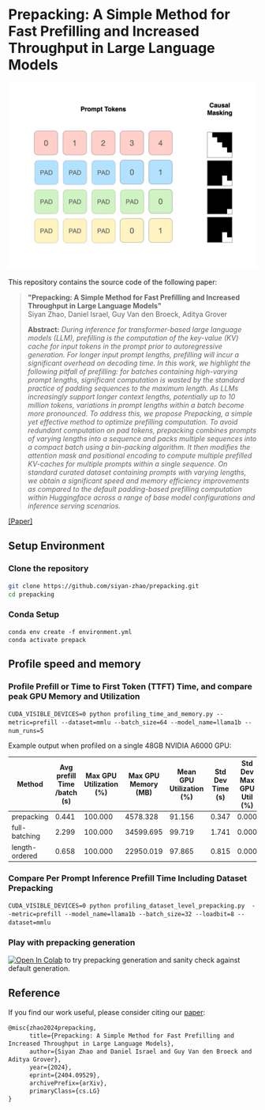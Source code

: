 # Prepacking: A Simple Method for Fast Prefilling and Increased Throughput in Large Language Models
 
![img|center](prepacking_gif_final.gif)

This repository contains the source code of the following paper:

> **"Prepacking: A Simple Method for Fast Prefilling and Increased Throughput in Large Language Models"**<br>
> Siyan Zhao, Daniel Israel, Guy Van den Broeck, Aditya Grover<br>
>
> **Abstract:** *During inference for transformer-based large language models (LLM), prefilling is the computation of the key-value (KV) cache for input tokens in the prompt prior to autoregressive generation. For longer input prompt lengths, prefilling will incur a significant overhead on decoding time. In this work, we highlight the following pitfall of prefilling: for batches containing high-varying prompt lengths, significant computation is wasted by the standard practice of padding sequences to the maximum length. As LLMs increasingly support longer context lengths, potentially up to 10 million tokens, variations in prompt lengths within a batch become more pronounced. To address this, we propose Prepacking, a simple yet effective method to optimize prefilling computation. To avoid redundant computation on pad tokens, prepacking combines prompts of varying lengths into a sequence and packs multiple sequences into a compact batch using a bin-packing algorithm. It then modifies the attention mask and positional encoding to compute multiple prefilled KV-caches for multiple prompts within a single sequence. On standard curated dataset containing prompts with varying lengths, we obtain a significant speed and memory efficiency improvements as compared to the default padding-based prefilling computation within Huggingface across a range of base model configurations and inference serving scenarios.*

 
 [[Paper]](https://arxiv.org/abs/2404.09529)

## Setup Environment
### Clone the repository
```bash
git clone https://github.com/siyan-zhao/prepacking.git
cd prepacking
```

### Conda Setup
```
conda env create -f environment.yml
conda activate prepack
```

## Profile speed and memory


### Profile Prefill or Time to First Token (TTFT) Time, and compare peak GPU Memory and Utilization

```CUDA_VISIBLE_DEVICES=0 python profiling_time_and_memory.py --metric=prefill --dataset=mmlu --batch_size=64 --model_name=llama1b --num_runs=5```

Example output when profiled on a single 48GB NVIDIA A6000 GPU:

| Method         | Avg prefill Time /batch (s) | Max GPU Utilization (%) | Max GPU Memory (MB) | Mean GPU Utilization (%) | Std Dev Time (s) | Std Dev Max GPU Util (%) | Std Dev Mean GPU Util (%) |
|----------------|-----------------------------|-------------------------|---------------------|--------------------------|------------------|--------------------------|---------------------------|
| prepacking     | 0.441                       | 100.000                 | 4578.328            | 91.156                   | 0.347            | 0.000                    | 7.966                     |
| full-batching  | 2.299                       | 100.000                 | 34599.695           | 99.719                   | 1.741            | 0.000                    | 0.223                     |
| length-ordered | 0.658                       | 100.000                 | 22950.019           | 97.865                   | 0.815            | 0.000                    | 3.236                     |

### Compare Per Prompt Inference Prefill Time Including Dataset Prepacking

```CUDA_VISIBLE_DEVICES=0 python profiling_dataset_level_prepacking.py  --metric=prefill --model_name=llama1b --batch_size=32 --loadbit=8 --dataset=mmlu```

### Play with prepacking generation

[![Open In Colab](https://colab.research.google.com/assets/colab-badge.svg)](https://colab.research.google.com/github/siyan-zhao/prepacking/blob/main/prepack_generation_demo.ipynb) to try prepacking generation and sanity check against default generation.

## Reference
If you find our work useful, please consider citing our [paper](https://arxiv.org/abs/2404.09529):

```
@misc{zhao2024prepacking,
      title={Prepacking: A Simple Method for Fast Prefilling and Increased Throughput in Large Language Models}, 
      author={Siyan Zhao and Daniel Israel and Guy Van den Broeck and Aditya Grover},
      year={2024},
      eprint={2404.09529},
      archivePrefix={arXiv},
      primaryClass={cs.LG}
}
```

